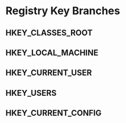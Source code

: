
# Registry Key Branches

## HKEY_CLASSES_ROOT

## HKEY_LOCAL_MACHINE

## HKEY_CURRENT_USER

## HKEY_USERS

## HKEY_CURRENT_CONFIG
